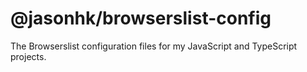 @jasonhk/browserslist-config
============================

The Browserslist configuration files for my JavaScript and TypeScript projects.
